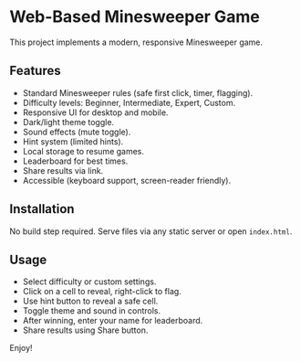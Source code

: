 # Web-Based Minesweeper Game

This project implements a modern, responsive Minesweeper game.

## Features
- Standard Minesweeper rules (safe first click, timer, flagging).
- Difficulty levels: Beginner, Intermediate, Expert, Custom.
- Responsive UI for desktop and mobile.
- Dark/light theme toggle.
- Sound effects (mute toggle).
- Hint system (limited hints).
- Local storage to resume games.
- Leaderboard for best times.
- Share results via link.
- Accessible (keyboard support, screen-reader friendly).

## Installation
No build step required. Serve files via any static server or open `index.html`.

## Usage
- Select difficulty or custom settings.
- Click on a cell to reveal, right-click to flag.
- Use hint button to reveal a safe cell.
- Toggle theme and sound in controls.
- After winning, enter your name for leaderboard.
- Share results using Share button.

Enjoy!